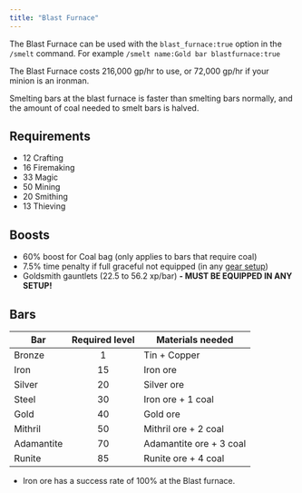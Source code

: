 ```yaml
---
title: "Blast Furnace"
---
```


The Blast Furnace can be used with the `blast_furnace:true` option in the `/smelt` command. For example `/smelt name:Gold bar blastfurnace:true`

The Blast Furnace costs 216,000 gp/hr to use, or 72,000 gp/hr if your minion is an ironman.

Smelting bars at the blast furnace is faster than smelting bars normally, and the amount of coal needed to smelt bars is halved.

## Requirements

- 12 Crafting
- 16 Firemaking
- 33 Magic
- 50 Mining
- 20 Smithing
- 13 Thieving

## Boosts

- 60% boost for Coal bag (only applies to bars that require coal)
- 7.5% time penalty if full graceful not equipped (in any [gear setup](../../getting-started/gear.md))
- Goldsmith gauntlets (22.5 to 56.2 xp/bar) **- MUST BE EQUIPPED IN ANY SETUP!**

## Bars

| **Bar**    | **Required level** | **Materials needed**    |
| ---------- | :----------------: | ----------------------- |
| Bronze     |         1          | Tin + Copper            |
| Iron       |         15         | Iron ore                |
| Silver     |         20         | Silver ore              |
| Steel      |         30         | Iron ore + 1 coal       |
| Gold       |         40         | Gold ore                |
| Mithril    |         50         | Mithril ore + 2 coal    |
| Adamantite |         70         | Adamantite ore + 3 coal |
| Runite     |         85         | Runite ore + 4 coal     |

- Iron ore has a success rate of 100% at the Blast furnace.
